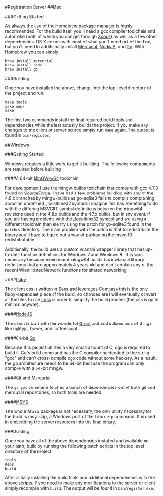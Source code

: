 #Registration Server
##Mac

###Getting Started

As always the use of the [Homebrew](brew.sh) package manager is highly recommended. For the build itself you'll need a gcc compiler toolchain and automake (both of which you can get through [Xcode](developer.apple.com/xcode)) as well as a few other dependencies. OS X comes with most of what you'll need out of the box, but you'll need to additionally install [Mercurial](mercurial.selenic.com), [NodeJS](nodejs.org), and [Go](golang.org). With Homebrew you can simply:

	brew install mercurial
	brew install node
	brew install go

###Building

Once you have installed the above, change into the top-level directory of the project and run:

	make tools
	make deps
	make

The first two commands install the final required build tools and dependencies while the last actually builds the project. If you make any changes to the client or server source simply run `make` again. The output is found in `bin/register`.

##Windows

###Getting Started

Windows requires a little work to get it building. The following components are required before building

####A 64-bit [MinGW-w64](mingw-w64.sourceforge.net) toolchain

For development I use the mingw-builds toolchain that comes with gcc 4.7.3 found on [SourceForge](http://sourceforge.net/projects/mingwbuilds/files/host-windows/releases/4.7.3/64-bit/threads-posix/sjlj/x64-4.7.3-release-posix-sjlj-rev1.7z). I have had a few problems building with any of the 4.8.x branches by mingw-builds as go-sqlite3 fails to compile complaining about an undefined _localtime32 symbol. I imagine this has something to do with the differing MSVCRT symbol definitions between the mingw64 revisions used in the 4.8.x builds and the 4.7.x builds, but in any event, if you are having problems with the _localtime32 symbol and are using a different toolchain than me try using the patch for go-sqlite3 found in the `patches` directory. The main problem with the patch is that to redistribute the binary you'll have to figure out a way of packaging the msvcr10 redistributable.

Additionally, the build uses a custom wlanapi wrapper library that has up-to-date function definitions for Windows 7 and Windows 8. This was necessary because even recent mingw64 builds have wlanapi library definitions that are approximately 4 years old and don't contain any of the recent WlanHostedNetwork functions for shared networking.

####[Ruby](www.ruby-lang.org)

The client css is written in [Sass](sass-lang.com) and leverages [Compass](http://compass-style.org/) this is the only Ruby-dependant piece of the build, so chances are I will eventually convert all the files to use [Less](lesscss.org) in order to simplify the build process (the css is quite minimal anyway).

####[NodeJS](nodejs.org)

The client is built with the wonderful [Grunt](gruntjs.com) tool and utilizes tons of things like uglifyjs, bower, and coffeescript.

####64-bit [Go](golang.org)

Because this project utilizes a very small amount of C, cgo is required to build it. Go's build command has the C compiler hardcoded to the string "gcc" and can't cross-compile cgo code without some hackery. As a result, the go architecture needs to be 64-bit because the program can only compile with a 64-bit mingw.

####[Git](git-scm.com) and [Mercurial](mercurial.selenic.com)

The `go get` command fetches a bunch of dependencies out of both git and mercurial repositories, so both tools are needed.

####[MSYS](http://www.mingw.org/wiki/MSYS)

The whole MSYS package is not necessary, the only utility necessary for the build is msys-zip, a Windows port of the Linux `zip` command. It is used in embedding the server resources into the final binary.

###Building

Once you have all of the above dependencies installed and available on your path, build by running the following batch scripts in the top level directory of the project

	tools
	deps
	build

After initially installing the build tools and addiitonal dependencies with the above scripts, if you need to make any modifications to the server or client simply recompile with `build`. The output will be found in `bin/register.exe`.

